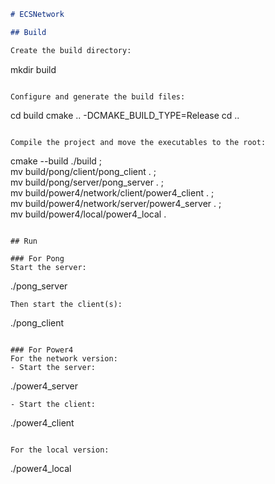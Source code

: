 ```markdown
# ECSNetwork

## Build

Create the build directory:
```
mkdir build
```

Configure and generate the build files:
```
cd build
cmake .. -DCMAKE_BUILD_TYPE=Release
cd ..
```

Compile the project and move the executables to the root:
```
cmake --build ./build ; \
  mv build/pong/client/pong_client . ; \
  mv build/pong/server/pong_server . ; \
  mv build/power4/network/client/power4_client . ; \
  mv build/power4/network/server/power4_server . ; \
  mv build/power4/local/power4_local .
```

## Run

### For Pong
Start the server:
```
./pong_server
```
Then start the client(s):
```
./pong_client <ip> <username>
```

### For Power4
For the network version:
- Start the server:
  ```
  ./power4_server
  ```
- Start the client:
  ```
  ./power4_client <ip> <username>
  ```

For the local version:
```
./power4_local
```
```